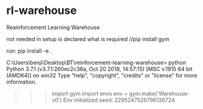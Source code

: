 # rl-warehouse
Reainforcement Learning Warehouse

not needed in setup is declared what is required //pip install gym

run: 
pip install -e .

C:\Users\benji\Desktop\BT\reinforcement-learning-warehouse> python   
Python 3.7.1 (v3.7.1:260ec2c36a, Oct 20 2018, 14:57:15) [MSC v.1915 64 bit (AMD64)] on win32
Type "help", "copyright", "credits" or "license" for more information.  
>>> import gym
>>> import envs
>>> env = gym.make('Warehouse-v0')
Env initialized seed: 2295247526796136724
